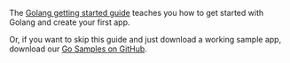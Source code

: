 The [Golang getting started guide](https://golang.org/doc/install) teaches you how to get started with Golang and create your first app.

Or, if you want to skip this guide and just download a working sample app, download our [Go Samples on GitHub](https://github.com/okta/samples-golang/tree/develop/okta-hosted-login).
